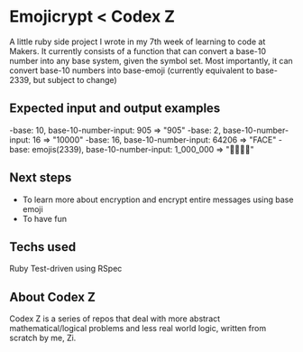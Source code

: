 # Emojicrypt < Codex Z

A little ruby side project I wrote in my 7th week of learning to code at Makers. It currently consists of a function that can convert a base-10 number into any base system, given the symbol set. Most importantly, it can convert base-10 numbers into base-emoji (currently equivalent to base-2339, but subject to change)


## Expected input and output examples 

-base: 10, base-10-number-input: 905 => "905"
-base: 2, base-10-number-input: 16 => "10000"
-base: 16, base-10-number-input: 64206 => "FACE"
-base: emojis(2339), base-10-number-input: 1_000_000 => "🤷🏻‍♂️🥢"

## Next steps

- To learn more about encryption and encrypt entire messages using base emoji
- To have fun

## Techs used

Ruby
Test-driven using RSpec

## About Codex Z

Codex Z is a series of repos that deal with more abstract mathematical/logical problems and less real world logic, written from scratch by me, Zi.

